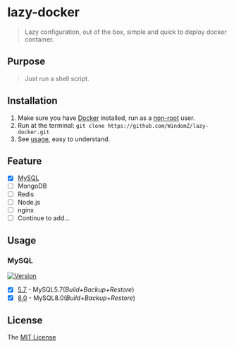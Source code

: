 # lazy-docker

> Lazy configuration, out of the box, simple and quick to deploy docker container.

## Purpose

> Just run a shell script.

## Installation

1. Make sure you have [Docker](https://docs.docker.com/) installed, 
run as a [non-root](https://docs.docker.com/engine/installation/linux/linux-postinstall/) user.
1. Run at the terminal: `git clone https://github.com/WindomZ/lazy-docker.git`
1. See [usage](#usage), easy to understand.

## Feature

- [x] [MySQL](#mysql)
- [ ] MongoDB
- [ ] Redis
- [ ] Node.js
- [ ] nginx
- [ ] Continue to add...

## Usage

### MySQL

[![Version](https://img.shields.io/badge/version-0.3.0-brightgreen.svg?style=flat-square)](https://github.com/WindomZ/lazy-docker/tree/master/mysql#readme)

- [x] [5.7](https://github.com/WindomZ/lazy-docker/tree/master/mysql/5.7#readme) - MySQL5.7(_Build+Backup+Restore_)
- [x] [8.0](https://github.com/WindomZ/lazy-docker/tree/master/mysql/8.0#readme) - MySQL8.0(_Build+Backup+Restore_)

## License

The [MIT License](https://github.com/WindomZ/lazy-docker/blob/master/LICENSE)

